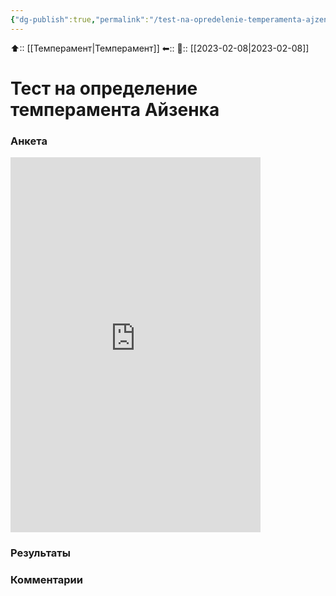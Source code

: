 ```yaml
---
{"dg-publish":true,"permalink":"/test-na-opredelenie-temperamenta-ajzenka/"}
---
```



⬆:: [[Темперамент\|Темперамент]]
⬅::
📅:: [[2023-02-08\|2023-02-08]] 

# Тест на определение темперамента Айзенка

### Анкета

<iframe
  frameborder="0"
  width="400"
  height="600"
  src="https://drive.google.com/file/d/1GQpQC_kmG-M6xz-giL-Lu9fBKLR58FZS/preview">
</iframe>

### Результаты


### Комментарии